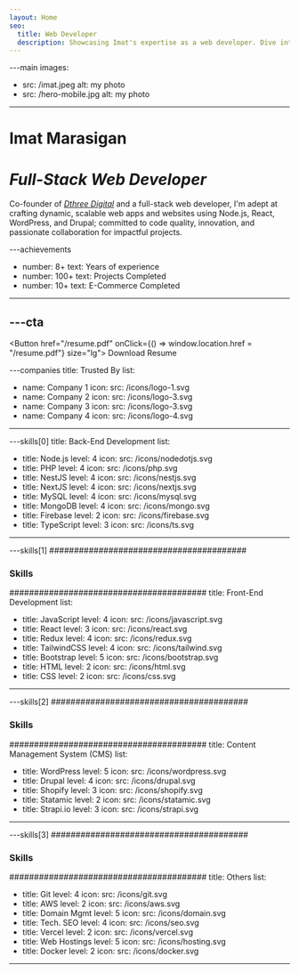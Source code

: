 ```yaml
---
layout: Home
seo:
  title: Web Developer
  description: Showcasing Imat's expertise as a web developer. Dive into a portfolio filled with innovative projects, cutting-edge technologies, and a passion for creating seamless user experiences.
---
```


---main
images:
  - src: /imat.jpeg
    alt: my photo
  - src: /hero-mobile.jpg
    alt: my photo
---

# <Typewriter>Imat Marasigan</Typewriter>

# *Full-Stack Web Developer*

<Sep size={12} />

Co-founder of <a href="https://dthree.com.ph/" target="_blank"><span><em>Dthree Digital</em></span></a> and a full-stack web developer, I'm adept at crafting dynamic, scalable web apps and websites using Node.js, React, WordPress, and Drupal; committed to code quality, innovation, and passionate collaboration for impactful projects.



---achievements
- number: 8+
  text: Years of experience
- number: 100+
  text: Projects Completed
- number: 10+
  text: E-Commerce Completed
---



---cta
---
<Button href="/resume.pdf"  onClick={() => window.location.href = "/resume.pdf"}  size="lg">
  Download Resume
</Button>



---companies
title: Trusted By
list:
  - name: Company 1
    icon:
      src: /icons/logo-1.svg
  - name: Company 2
    icon:
      src: /icons/logo-3.svg
  - name: Company 3
    icon:
      src: /icons/logo-3.svg
  - name: Company 4
    icon:
      src: /icons/logo-4.svg
---


---skills[0]
title: Back-End Development
list:
  - title: Node.js
    level: 4
    icon:
      src: /icons/nodedotjs.svg
  - title: PHP
    level: 4
    icon:
      src: /icons/php.svg
  - title: NestJS
    level: 4
    icon:
      src: /icons/nestjs.svg
  - title: NextJS
    level: 4
    icon:
      src: /icons/nextjs.svg
  - title: MySQL
    level: 4
    icon:
      src: /icons/mysql.svg
  - title: MongoDB
    level: 4
    icon:
      src: /icons/mongo.svg
  - title: Firebase
    level: 2
    icon:
      src: /icons/firebase.svg
  - title: TypeScript
    level: 3
    icon:
      src: /icons/ts.svg
---



---skills[1]
########################################
### Skills
########################################
title: Front-End Development
list:
  - title: JavaScript
    level: 4
    icon:
      src: /icons/javascript.svg
  - title: React
    level: 3
    icon:
      src: /icons/react.svg
  - title: Redux
    level: 4
    icon:
      src: /icons/redux.svg
  - title: TailwindCSS
    level: 4
    icon:
      src: /icons/tailwind.svg
  - title: Bootstrap
    level: 5
    icon:
      src: /icons/bootstrap.svg
  - title: HTML
    level: 2
    icon:
      src: /icons/html.svg
  - title: CSS
    level: 2
    icon:
      src: /icons/css.svg
---

---skills[2]
########################################
### Skills
########################################
title: Content Management System (CMS)
list:
  - title: WordPress
    level: 5
    icon:
      src: /icons/wordpress.svg
  - title: Drupal
    level: 4
    icon:
      src: /icons/drupal.svg
  - title: Shopify
    level: 3
    icon:
      src: /icons/shopify.svg
  - title: Statamic
    level: 2
    icon:
      src: /icons/statamic.svg
  - title: Strapi.io
    level: 3
    icon:
      src: /icons/strapi.svg
---

---skills[3]
########################################
### Skills
########################################
title: Others
list:
  - title: Git
    level: 4
    icon:
      src: /icons/git.svg
  - title: AWS
    level: 2
    icon:
      src: /icons/aws.svg
  - title: Domain Mgmt
    level: 5
    icon:
      src: /icons/domain.svg
  - title: Tech. SEO
    level: 4
    icon:
      src: /icons/seo.svg
  - title: Vercel
    level: 2
    icon:
      src: /icons/vercel.svg
  - title: Web Hostings
    level: 5
    icon:
      src: /icons/hosting.svg
  - title: Docker
    level: 2
    icon:
      src: /icons/docker.svg

---